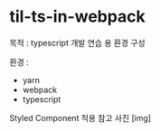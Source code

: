 # til-ts-in-webpack



목적 : typescript 개발 연습 용 환경 구성 

환경 : 
- yarn
- webpack
- typescript



Styled Component 적용 
참고 사진 
[img] 

